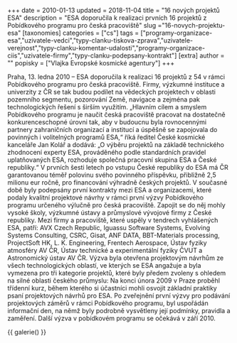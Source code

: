 +++
date = 2010-01-13
updated = 2018-11-04
title = "16 nových projektů ESA"
description = "ESA doporučila k realizaci prvních 16 projektů z Pobídkového programu pro česká pracoviště"
slug ="16-novych-projektu-esa"
[taxonomies]
categories = ["cs"]
tags = ["programy-organizace-esa","uzivatele-vedci","typy-clanku-tiskova-zprava","uzivatele-verejnost","typy-clanku-komentar-udalosti","programy-organizace-ciis","uzivatele-firmy","typy-clanku-podepsany-kontrakt"]
[extra]
author = ""
popisky = ["Vlajka Evropské kosmické agentury"]
+++

Praha, 13. ledna 2010 – ESA doporučila k realizaci 16 projektů z 54 v rámci Pobídkového programu pro česká pracoviště. Firmy, výzkumné instituce a univerzity z ČR se tak budou podílet na vědeckých projektech v oblasti pozemního segmentu, pozorování Země, navigace a zejména pak technologických řešení s širším využitím. „Hlavním cílem a smyslem Pobídkového programu je naučit česká pracoviště pracovat na dostatečně konkurenceschopné úrovni tak, aby v budoucnu byla rovnocennými partnery zahraničních organizací a institucí a úspěšně se zapojovala do povinných i volitelných programů ESA,“ říká ředitel České kosmické kanceláře Jan Kolář a dodává: „O výběru projektů na základě technického zhodnocení experty ESA, prováděného podle standardních pravidel uplatňovaných ESA, rozhoduje společná pracovní skupina ESA a České republiky.“ V prvních šesti letech po vstupu České republiky do ESA má ČR garantovanou téměř polovinu svého povinného příspěvku, přibližně 2,5 milionu eur ročně, pro financování výhradně českých projektů. V současné době byly podepsány první kontrakty mezi ESA a organizacemi, které podaly kvalitní projektové návrhy v rámci první výzvy Pobídkového programu určeného výlučně pro česká pracoviště. Zapojit se do něj mohly vysoké školy, výzkumné ústavy a průmyslové vývojové firmy z České republiky. Mezi firmy a pracoviště, které uspěly v tendrech vyhlášených ESA, patří: AVX Czech Republic, Iguassu Software Systems, Evolving Systems Consulting, CSRC, Gisat, ANF DATA, BBT-Materials processing, ProjectSoft HK, L. K. Engineering, Frentech Aerospace, Ústav fyziky atmosféry AV ČR, Ústav technické a experimentální fyziky ČVUT a Astronomický ústav AV ČR. Výzva byla otevřena projektovým návrhům ze všech technologických oblastí, ve kterých se ESA angažuje a byla vymezena pro tři kategorie projektů, které byly předem zvoleny s ohledem na silné oblasti českého průmyslu: Na konci února 2009 v Praze proběhl třídenní kurz, během kterého si účastníci mohli osvojit základní praktiky psaní projektových návrhů pro ESA. Po zveřejnění první výzvy pro podávání projektových záměrů v rámci Pobídkového programu, byl uspořádán informační den, na němž byly podrobně vysvětleny její podmínky, pravidla a zaměření. Další výzva v pobídkovém programu se očekává v září 2010.

{{ galerie() }}
